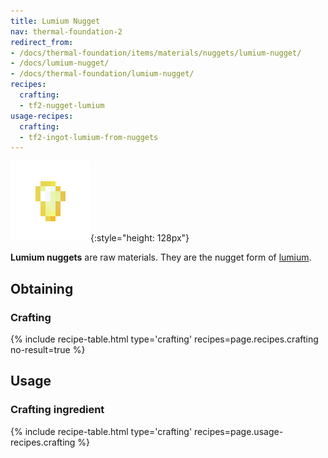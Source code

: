 ```yaml
---
title: Lumium Nugget
nav: thermal-foundation-2
redirect_from:
- /docs/thermal-foundation/items/materials/nuggets/lumium-nugget/
- /docs/lumium-nugget/
- /docs/thermal-foundation/lumium-nugget/
recipes:
  crafting:
  - tf2-nugget-lumium
usage-recipes:
  crafting:
  - tf2-ingot-lumium-from-nuggets
---
```


![Lumium nugget](/assets/images/thermal-foundation-2/nugget-lumium.png){:style="height: 128px"}


**Lumium nuggets** are raw materials. They are the nugget form of
[lumium](/docs/thermal-foundation-2/lumium-ingot/).


Obtaining
---------

### Crafting
{% include recipe-table.html type='crafting' recipes=page.recipes.crafting no-result=true %}


Usage
-----

### Crafting ingredient
{% include recipe-table.html type='crafting' recipes=page.usage-recipes.crafting %}
